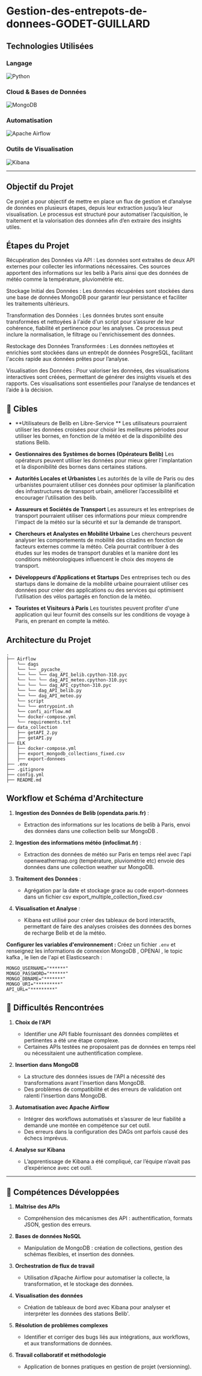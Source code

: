 # Gestion-des-entrepots-de-donnees-GODET-GUILLARD

## Technologies Utilisées

### Langage

![Python](https://img.shields.io/badge/Python-3.10.12-blue?logo=python&logoColor=white)


### Cloud & Bases de Données

![MongoDB](https://img.shields.io/badge/MongoDB-5.0-green?logo=mongodb&logoColor=white)

### Automatisation

![Apache Airflow](https://img.shields.io/badge/Apache%20Airflow-2.6.3-darkblue?logo=apache-airflow&logoColor=white)

### Outils de Visualisation

![Kibana](https://img.shields.io/badge/Kibana-8.15.0-orange?logo=kibana&logoColor=white)

---

## Objectif du Projet

Ce projet a pour objectif de mettre en place un flux de gestion et d’analyse de données en plusieurs étapes, depuis leur extraction jusqu’à leur visualisation. Le processus est structuré pour automatiser l’acquisition, le traitement et la valorisation des données afin d’en extraire des insights utiles.

## Étapes du Projet

Récupération des Données via API :
    Les données sont extraites de deux API externes pour collecter les informations nécessaires. Ces sources apportent des informations sur les belib à Paris ainsi que des données de météo comme la température, pluviométrie etc.

Stockage Initial des Données :
    Les données récupérées sont stockées dans une base de données MongoDB pour garantir leur persistance et faciliter les traitements ultérieurs.

Transformation des Données :
    Les données brutes sont ensuite transformées et nettoyées à l'aide d'un script pour s’assurer de leur cohérence, fiabilité et pertinence pour les analyses. Ce processus peut inclure la normalisation, le filtrage ou l'enrichissement des données.

Restockage des Données Transformées :
    Les données nettoyées et enrichies sont stockées dans un entrepôt de données PosgreSQL, facilitant l'accès rapide aux données prêtes pour l’analyse.

Visualisation des Données :
    Pour valoriser les données, des visualisations interactives sont créées, permettant de générer des insights visuels et des rapports. Ces visualisations sont essentielles pour l’analyse de tendances et l’aide à la décision.


## 🎯 Cibles
- **Utilisateurs de Belib en Libre-Service ** Les utilisateurs pourraient utiliser les données croisées pour choisir les meilleures périodes pour utiliser les bornes, en fonction de la météo et de la disponibilité des stations Belib.
  
- **Gestionnaires des Systèmes de bornes (Opérateurs Belib)** Les opérateurs peuvent utiliser les données pour mieux gérer l'implantation et la disponibilité des bornes dans certaines stations. 
   
- **Autorités Locales et Urbanistes** Les autorités de la ville de Paris ou des urbanistes pourraient utiliser ces données pour optimiser la planification des infrastructures de transport urbain, améliorer l’accessibilité et encourager l’utilisation des belib.
   
- **Assureurs et Sociétés de Transport** Les assureurs et les entreprises de transport pourraient utiliser ces informations pour mieux comprendre l'impact de la météo sur la sécurité et sur la demande de transport.
   
- **Chercheurs et Analystes en Mobilité Urbaine** Les chercheurs peuvent analyser les comportements de mobilité des citadins en fonction de facteurs externes comme la météo. Cela pourrait contribuer à des études sur les modes de transport durables et la manière dont les conditions météorologiques influencent le choix des moyens de transport.
   
- **Développeurs d'Applications et Startups** Des entreprises tech ou des startups dans le domaine de la mobilité urbaine pourraient utiliser ces données pour créer des applications ou des services qui optimisent l’utilisation des vélos partagés en fonction de la météo.
   
- **Touristes et Visiteurs à Paris** Les touristes peuvent profiter d'une application qui leur fournit des conseils sur les conditions de voyage à Paris, en prenant en compte la météo.


## Architecture du Projet 

```
.
├── Airflow
│   └── dags
│   └── └── _pycache_
│   └── └── └── dag_API_belib.cpython-310.pyc
│   └── └── └── dag_API_meteo.cpython-310.pyc
│   └── └── └── dag_API_cpython-310.pyc
│   └── └── dag_API_belib.py
│   └── └── dag_API_meteo.py
│   └── script
│   └── └── entrypoint.sh
│   └── confi_airflow.md
│   └── docker-compose.yml
│   └── requirements.txt
├── data_collection
│   ├── getAPI_2.py
│   ├── getAPI.py
├── ELK
│   ├── docker-compose.yml
│   ├── export_mongodb_collections_fixed.csv
│   ├── export-donnees
├── .env
├── .gitignore
├── config.yml
├── README.md

```

## Workflow et Schéma d'Architecture

1. **Ingestion des Données de Belib (opendata.paris.fr)** :
   - Extraction des informations sur les locations de belib à Paris, envoi des données dans une collection belib sur MongoDB .

2. **Ingestion des informations météo (infoclimat.fr)** :
   - Extraction des données de météo sur Paris en temps réel avec l'api openweathermap.org  (température, pluviométrie etc) envoie des données dans une collection weather sur MongoDB.

3. **Traitement des Données** :
   - Agrégation par la date et stockage grace au code export-donnees dans un fichier csv export_multiple_collection_fixed.csv

4. **Visualisation et Analyse** :
   - Kibana est utilisé pour créer des tableaux de bord interactifs, permettant de faire des analyses croisées des données des bornes de recharge Belib et de la météo.




**Configurer les variables d'environnement :**
   Créez un fichier `.env` et renseignez les informations de connexion MongoDB , OPENAI , le topic kafka , le lien de l'api et Elasticsearch :
   ```env
MONGO_USERNAME="******"
MONGO_PASSWORD="******"
MONGO_DBNAME="*******"
MONGO_URI="*********"
API_URL="*********"

   ```
  
## 🛑 **Difficultés Rencontrées**  

1. **Choix de l'API**  
   - Identifier une API fiable fournissant des données complètes et pertinentes a été une étape complexe.  
   - Certaines APIs testées ne proposaient pas de données en temps réel ou nécessitaient une authentification complexe.  


2. **Insertion dans MongoDB**  
   - La structure des données issues de l'API a nécessité des transformations avant l'insertion dans MongoDB.  
   - Des problèmes de compatibilité et des erreurs de validation ont ralenti l'insertion dans MongoDB.  

3. **Automatisation avec Apache Airflow**  
   - Intégrer des workflows automatisés et s’assurer de leur fiabilité a demandé une montée en compétence sur cet outil.  
   - Des erreurs dans la configuration des DAGs ont parfois causé des échecs imprévus.  

4. **Analyse sur Kibana**  
   - L’apprentissage de Kibana a été compliqué, car l’équipe n’avait pas d’expérience avec cet outil.    

---

## 🌟 **Compétences Développées**  

1. **Maîtrise des APIs**  
   - Compréhension  des mécanismes des API : authentification, formats JSON, gestion des erreurs.  

2. **Bases de données NoSQL**  
   - Manipulation de MongoDB : création de collections, gestion des schémas flexibles, et insertion des données.  

3. **Orchestration de flux de travail**  
   - Utilisation d’Apache Airflow pour automatiser la collecte, la transformation, et le stockage des données.  

4. **Visualisation des données**  
   - Création de tableaux de bord avec Kibana pour analyser et interpréter les données des stations Belib'.  

5. **Résolution de problèmes complexes**  
   - Identifier et corriger des bugs liés aux intégrations, aux workflows, et aux transformations de données.  

6. **Travail collaboratif et méthodologie**  
   - Application de bonnes pratiques en gestion de projet (versionning).  
